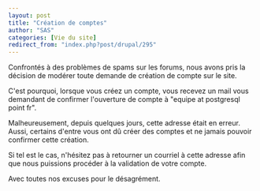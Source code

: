 ```yaml
---
layout: post
title: "Création de comptes"
author: "SAS"
categories: [Vie du site]
redirect_from: "index.php?post/drupal/295"
---
```





<!--more-->


<p>

Confrontés à des problèmes de spams sur les forums, nous avons pris la décision de modérer toute demande de création de compte sur le site.

</p>

<p>

C'est pourquoi, lorsque vous créez un compte, vous recevez un mail vous demandant de confirmer l'ouverture de compte à "equipe at postgresql point fr".

</p>

<p>

Malheureusement, depuis quelques jours, cette adresse était en erreur. Aussi, certains d'entre vous ont dû créer des comptes et ne jamais pouvoir confirmer cette création.

Si tel est le cas, n'hésitez pas à retourner un courriel à cette adresse afin que nous puissions procéder à la validation de votre compte.

</p>

<p>

Avec toutes nos excuses pour le désagrément.

</p>